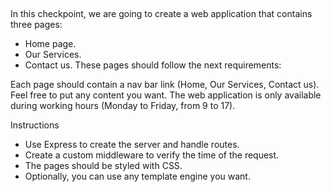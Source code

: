 ##

In this checkpoint, we are going to create a web application that contains three pages:

- Home page.
- Our Services.
- Contact us.
  These pages should follow the next requirements:

Each page should contain a nav bar link (Home, Our Services, Contact us).
Feel free to put any content you want.
The web application is only available during working hours (Monday to Friday, from 9 to 17).

Instructions

- Use Express to create the server and handle routes.
- Create a custom middleware to verify the time of the request.
- The pages should be styled with CSS.
- Optionally, you can use any template engine you want.
